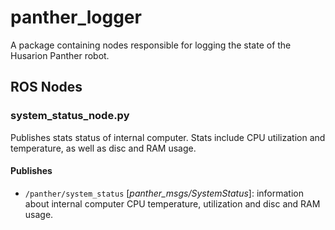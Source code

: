# panther_logger

A package containing nodes responsible for logging the state of the Husarion Panther robot.

## ROS Nodes

### system_status_node.py

Publishes stats status of internal computer. Stats include CPU utilization and temperature, as well as disc and RAM usage.

#### Publishes

- `/panther/system_status` [*panther_msgs/SystemStatus*]: information about internal computer CPU temperature, utilization and disc and RAM usage.